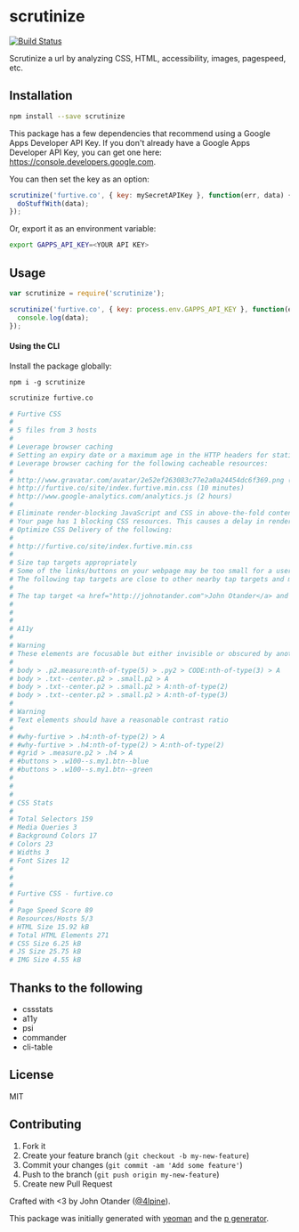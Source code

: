 # scrutinize

[![Build Status](https://secure.travis-ci.org/johnotander/scrutinize.png?branch=master)](https://travis-ci.org/johnotander/scrutinize)

Scrutinize a url by analyzing CSS, HTML, accessibility, images, pagespeed, etc.

## Installation

```bash
npm install --save scrutinize
```

This package has a few dependencies that recommend using a Google Apps Developer API Key. If you
don't already have a Google Apps Developer API Key, you can get one here:
<https://console.developers.google.com>.

You can then set the key as an option:

```javascript
scrutinize('furtive.co', { key: mySecretAPIKey }, function(err, data) {
  doStuffWith(data);
});
```

Or, export it as an environment variable:

```bash
export GAPPS_API_KEY=<YOUR API KEY>
```

## Usage

```javascript
var scrutinize = require('scrutinize');

scrutinize('furtive.co', { key: process.env.GAPPS_API_KEY }, function(err, data) {
  console.log(data);
});
```

#### Using the CLI

Install the package globally:

```
npm i -g scrutinize
```

```bash
scrutinize furtive.co

# Furtive CSS
#
# 5 files from 3 hosts
#
# Leverage browser caching
# Setting an expiry date or a maximum age in the HTTP headers for static resources instructs the browser to load previously downloaded resources from local disk rather than over the network.
# Leverage browser caching for the following cacheable resources:
#
# http://www.gravatar.com/avatar/2e52ef263083c77e2a0a24454dc6f369.png (5 minutes)
# http://furtive.co/site/index.furtive.min.css (10 minutes)
# http://www.google-analytics.com/analytics.js (2 hours)
#
# Eliminate render-blocking JavaScript and CSS in above-the-fold content
# Your page has 1 blocking CSS resources. This causes a delay in rendering your page.None of the above-the-fold content on your page could be rendered without waiting for the following resources to load. Try to defer or asynchronously load blocking resources, or inline the critical portions of those resources directly in the HTML.
# Optimize CSS Delivery of the following:
#
# http://furtive.co/site/index.furtive.min.css
#
# Size tap targets appropriately
# Some of the links/buttons on your webpage may be too small for a user to easily tap on a touchscreen. Consider making these tap targets larger to provide a better user experience.
# The following tap targets are close to other nearby tap targets and may need additional spacing around them.
#
# The tap target <a href="http://johnotander.com">John Otander</a> and 1 others are close to other tap targets.
#
#
#
# A11y
#
# Warning
# These elements are focusable but either invisible or obscured by another element
#
# body > .p2.measure:nth-of-type(5) > .py2 > CODE:nth-of-type(3) > A
# body > .txt--center.p2 > .small.p2 > A
# body > .txt--center.p2 > .small.p2 > A:nth-of-type(2)
# body > .txt--center.p2 > .small.p2 > A:nth-of-type(3)
#
# Warning
# Text elements should have a reasonable contrast ratio
#
# #why-furtive > .h4:nth-of-type(2) > A
# #why-furtive > .h4:nth-of-type(2) > A:nth-of-type(2)
# #grid > .measure.p2 > .h4 > A
# #buttons > .w100--s.my1.btn--blue
# #buttons > .w100--s.my1.btn--green
#
#
#
# CSS Stats
#
# Total Selectors 159
# Media Queries 3
# Background Colors 17
# Colors 23
# Widths 3
# Font Sizes 12
#
#
#
# Furtive CSS - furtive.co
#
# Page Speed Score 89
# Resources/Hosts 5/3
# HTML Size 15.92 kB
# Total HTML Elements 271
# CSS Size 6.25 kB
# JS Size 25.75 kB
# IMG Size 4.55 kB
```

## Thanks to the following

* cssstats
* a11y
* psi
* commander
* cli-table

## License

MIT

## Contributing

1. Fork it
2. Create your feature branch (`git checkout -b my-new-feature`)
3. Commit your changes (`git commit -am 'Add some feature'`)
4. Push to the branch (`git push origin my-new-feature`)
5. Create new Pull Request

Crafted with <3 by John Otander ([@4lpine](https://twitter.com/4lpine)).

This package was initially generated with [yeoman](http://yeoman.io) and the [p generator](https://github.com/johnotander/generator-p.git).
